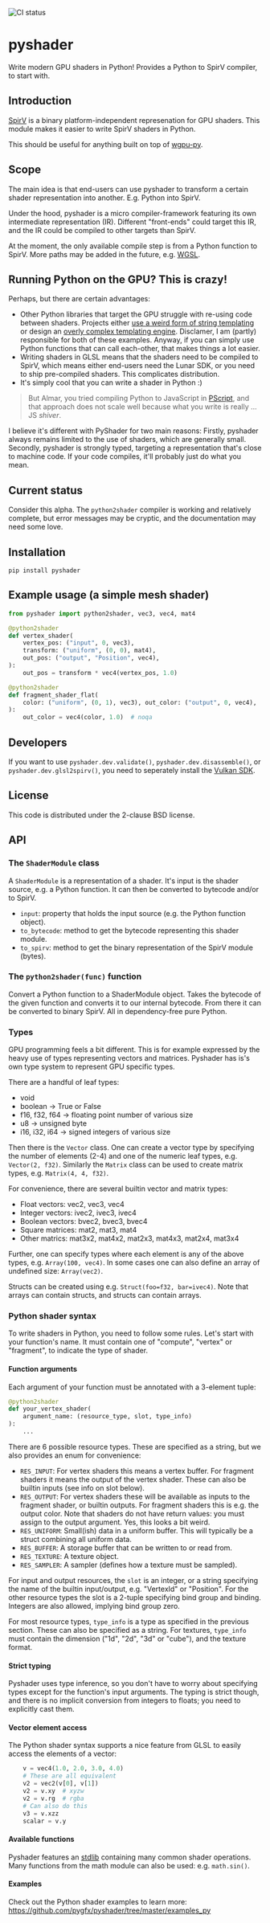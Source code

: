 ![CI status](https://github.com/pygfx/pyshader/workflows/CI/badge.svg)

# pyshader

Write modern GPU shaders in Python! Provides a Python to SpirV compiler, to
start with.


## Introduction

[SpirV](https://en.wikipedia.org/wiki/Standard_Portable_Intermediate_Representation)
is a binary platform-independent represenation for GPU shaders. This module
makes it easier to write SpirV shaders in Python.

This should be useful for anything built on top of
[wgpu-py](https://github.com/pygfx/wgpu-py).


## Scope

The main idea is that end-users can use pyshader to transform a certain
shader representation into another. E.g. Python into SpirV.

Under the hood, pyshader is a micro compiler-framework featuring its
own intermediate representation (IR). Different "front-ends" could
target this IR, and the IR could be compiled to other targets than SpirV.

At the moment, the only available compile step is from a Python
function to SpirV. More paths may be added in the future, e.g.
[WGSL](https://gpuweb.github.io/gpuweb/wgsl.html).


## Running Python on the GPU? This is crazy!

Perhaps, but there are certain advantages:

* Other Python libraries that target the GPU struggle with re-using
  code between shaders. Projects either
  [use a weird form of string templating](https://github.com/almarklein/visvis)
  or design an [overly complex templating engine](https://github.com/vispy/vispy/).
  Disclamer, I am (partly) responsible for both of these examples. Anyway,
  if you can simply use Python functions that can call each-other, that
  makes things a lot easier.
* Writing shaders in GLSL means that the shaders need to be compiled to
  SpirV, which means either end-users need the Lunar SDK, or you need to
  ship pre-compiled shaders. This complicates distribution.
* It's simply cool that you can write a shader in Python :)


> But Almar, you tried compiling Python to JavaScript in [PScript](https://github.com/flexxui/pscript),
and that approach does not scale well because what you write is really ... JS *shiver*.

I believe it's different with PyShader for two main reasons: Firstly, pyshader
always remains limited to the use of shaders, which are generally small. Secondly,
pyshader is strongly typed, targeting a representation that's close to machine code.
If your code compiles, it'll probably just do what you mean.


## Current status

Consider this alpha. The `python2shader` compiler is working and relatively
complete, but error messages may be cryptic, and the documentation may need
some love.


## Installation

```
pip install pyshader
```


## Example usage (a simple mesh shader)

```py
from pyshader import python2shader, vec3, vec4, mat4

@python2shader
def vertex_shader(
    vertex_pos: ("input", 0, vec3),
    transform: ("uniform", (0, 0), mat4),
    out_pos: ("output", "Position", vec4),
):
    out_pos = transform * vec4(vertex_pos, 1.0)

@python2shader
def fragment_shader_flat(
    color: ("uniform", (0, 1), vec3), out_color: ("output", 0, vec4),
):
    out_color = vec4(color, 1.0)  # noqa
```


## Developers

If you want to use `pyshader.dev.validate()`,
`pyshader.dev.disassemble()`, or `pyshader.dev.glsl2spirv()`,
you need to seperately install the [Vulkan SDK](https://www.lunarg.com/vulkan-sdk/).


## License

This code is distributed under the 2-clause BSD license.


## API

### The `ShaderModule` class

A `ShaderModule` is a representation of a shader. It's input is the shader
source, e.g. a Python function. It can then be converted to bytecode
and/or to SpirV.

* `input`: property that holds the input source (e.g. the Python function object).
* `to_bytecode`: method  to get the bytecode representing this shader module.
* `to_spirv`: method to get the binary representation of the SpirV module (bytes).


### The `python2shader(func)` function

Convert a Python function to a ShaderModule object. Takes the bytecode
of the given function and converts it to our internal bytecode. From there
it can be converted to binary SpirV. All in dependency-free pure Python.


### Types

GPU programming feels a bit different. This is for example expressed
by the heavy use of types representing vectors and matrices. Pyshader
has is's own type system to represent GPU specific types.

There are a handful of leaf types:

* void
* boolean  -> True or False
* f16, f32, f64  -> floating point number of various size
* u8  -> unsigned byte
* i16, i32, i64  -> signed integers of various size

Then there is the `Vector` class. One can create a vector type by
specifying the number of elements (2-4) and one of the numeric leaf
types, e.g. `Vector(2, f32)`. Similarly the `Matrix` class can be used
to create matrix types, e.g. `Matrix(4, 4, f32)`.

For convenience, there are several builtin vector and matrix types:

* Float vectors: vec2, vec3, vec4
* Integer vectors: ivec2, ivec3, ivec4
* Boolean vectors: bvec2, bvec3, bvec4
* Square matrices: mat2, mat3, mat4
* Other matrics: mat3x2, mat4x2, mat2x3, mat4x3, mat2x4, mat3x4

Further, one can specify types where each element is any of the above
types, e.g. `Array(100, vec4)`. In some cases one can also define an
array of undefined size: `Array(vec2)`.

Structs can be created using e.g. `Struct(foo=f32, bar=ivec4)`. Note
that arrays can contain structs, and structs can contain arrays.


### Python shader syntax

To write shaders in Python, you need to follow some rules. Let's start
with your function's name. It must contain one of "compute", "vertex"
or "fragment", to indicate the type of shader.


#### Function arguments

Each argument of your function must be annotated with a 3-element tuple:

```py
@python2shader
def your_vertex_shader(
    argument_name: (resource_type, slot, type_info)
):
    ...
```

There are 6 possible resource types. These are specified as a string, but
we also provides an enum for convenience:

* `RES_INPUT`: For vertex shaders this means a vertex buffer. For
  fragment shaders it means the output of the vertex shader. These can
  also be builtin inputs (see info on slot below).
* `RES_OUTPUT`: For vertex shaders these will be available as inputs
  to the fragment shader, or builtin outputs. For fragment shaders
  this is e.g. the output color. Note that shaders do not have return values:
  you must assign to the output argument. Yes, this looks a bit weird.
* `RES_UNIFORM`: Small(ish) data in a uniform buffer. This will
  typically be a struct combining all uniform data.
* `RES_BUFFER`: A storage buffer that can be written to or read from.
* `RES_TEXTURE`: A texture object.
* `RES_SAMPLER`: A sampler (defines how a texture must be sampled).

For input and output resources, the `slot` is an integer, or a string specifying
the name of the builtin input/output, e.g. "VertexId" or "Position". For the other
resource types the slot is a 2-tuple specifying bind group and binding.
Integers are also allowed, implying bind group zero.

For most resource types, `type_info` is a type as specified in the
previous section. These can also be specified as a string. For textures,
`type_info` must contain the dimension ("1d", "2d", "3d" or "cube"),
and the texture format.


#### Strict typing

Pyshader uses type inference, so you don't have to worry about
specifying types except for the function's input arguments. The typing
is strict though, and there is no implicit conversion from integers
to floats; you need to explicitly cast them.


#### Vector element access

The Python shader syntax supports a nice feature from GLSL to easily access
the elements of a vector:
```py
    v = vec4(1.0, 2.0, 3.0, 4.0)
    # These are all equivalent
    v2 = vec2(v[0], v[1])
    v2 = v.xy  # xyzw
    v2 = v.rg  # rgba
    # Can also do this
    v3 = v.xzz
    scalar = v.y
```

#### Available functions

Pyshader features an [stdlib](https://github.com/pygfx/pyshader/blob/master/pyshader/stdlib.py)
containing many common shader operations. Many functions from the math module can also
be used: e.g. `math.sin()`.


#### Examples

Check out the Python shader examples to learn more:
https://github.com/pygfx/pyshader/tree/master/examples_py

